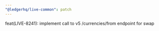 ```yaml
---
"@ledgerhq/live-common": patch
---
```


feat(LIVE-8241): implement call to v5 /currencies/from endpoint for swap

